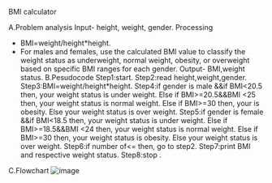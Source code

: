 BMI calculator

A.Problem analysis
Input- height, weight, gender.
Processing
- BMI=weight/height*height.
- For males and females, use the calculated BMI value to classify the weight status as underweight, normal weight, obesity, or overweight based on specific BMI ranges for each gender.
Output- BMI,weight status.
B.Pesudocode
Step1:start.
Step2:read height,weight,gender.
Step3:BMI=weight/height*height.
Step4:if gender is male &&if BMI<20.5 then, your weight status is under weight.
Else if BMI>=20.5&&BMI <25 then, your weight status is normal weight.
Else if BMI>=30 then, your is obesity.
Else your weight status is over weight.
Step5:if gender is female &&if BMI<18.5 then, your weight status is under weight.
Else if BMI>=18.5&&BMI <24 then, your  weight status is normal weight.
Else if BMI>=30 then, your weight status is obesity.
Else your weight status is over weight.
Step6:if number of<= then, go to step2.
Step7:print BMI and respective weight status.
Step8:stop .

C.Flowchart
![image](https://github.com/SWEG-2015EC-Batch/Binary-Bombers/assets/149236920/ea687e80-7e7a-4f31-ab7f-6564e1d507b1)
